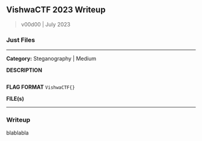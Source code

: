 ## VishwaCTF 2023 Writeup

> v00d00 | July 2023

### Just Files
----
**Category:** Steganography | Medium

**DESCRIPTION**
```They are not what you see. They are different. Believe me.
```
**FLAG FORMAT**
``VishwaCTF{}``

**FILE(s)**

---
### Writeup

blablabla
